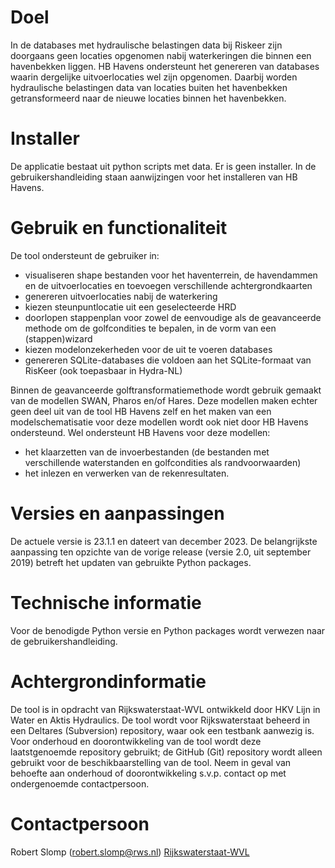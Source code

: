 # Doel

In de databases met hydraulische belastingen data bij Riskeer zijn doorgaans geen locaties opgenomen nabij waterkeringen die binnen een havenbekken liggen. HB Havens ondersteunt het genereren van databases waarin dergelijke uitvoerlocaties wel zijn opgenomen. Daarbij worden hydraulische belastingen data van locaties buiten het havenbekken getransformeerd naar de nieuwe locaties binnen het havenbekken.

# Installer

De applicatie bestaat uit python scripts met data. Er is geen installer. In de gebruikershandleiding staan aanwijzingen voor het installeren van HB Havens.

# Gebruik en functionaliteit

De tool ondersteunt de gebruiker in:
* visualiseren shape bestanden voor het haventerrein, de havendammen en de uitvoerlocaties en toevoegen verschillende achtergrondkaarten
* genereren uitvoerlocaties nabij de waterkering
* kiezen steunpuntlocatie uit een geselecteerde HRD
* doorlopen stappenplan voor zowel de eenvoudige als de geavanceerde methode om de golfcondities te bepalen, in de vorm van een (stappen)wizard
* kiezen modelonzekerheden voor de uit te voeren databases
* genereren SQLite-databases die voldoen aan het SQLite-formaat van RisKeer (ook toepasbaar in Hydra-NL)

Binnen de geavanceerde golftransformatiemethode wordt gebruik gemaakt van de modellen SWAN, Pharos en/of Hares. Deze modellen maken echter geen deel uit van de tool HB Havens zelf en het maken van een modelschematisatie voor deze modellen wordt ook niet door HB Havens ondersteund. Wel ondersteunt HB Havens voor deze modellen:
* het klaarzetten van de invoerbestanden (de bestanden met verschillende waterstanden en golfcondities als randvoorwaarden)
* het inlezen en verwerken van de rekenresultaten.

# Versies en aanpassingen

De actuele versie is 23.1.1 en dateert van december 2023.
De belangrijkste aanpassing ten opzichte van de vorige release (versie 2.0, uit september 2019) betreft het updaten van gebruikte Python packages.

# Technische informatie

Voor de benodigde Python versie en Python packages wordt verwezen naar de gebruikershandleiding.

# Achtergrondinformatie

De tool is in opdracht van Rijkswaterstaat-WVL ontwikkeld door HKV Lijn in Water en Aktis Hydraulics. De tool wordt voor Rijkswaterstaat beheerd in een Deltares (Subversion) repository, waar ook een testbank aanwezig is. Voor onderhoud en doorontwikkeling van de tool wordt deze laatstgenoemde repository gebruikt; de GitHub (Git) repository wordt alleen gebruikt voor de beschikbaarstelling van de tool. Neem in geval van behoefte aan onderhoud of doorontwikkeling s.v.p. contact op met ondergenoemde contactpersoon.

# Contactpersoon

Robert Slomp (robert.slomp@rws.nl) [Rijkswaterstaat-WVL](https://www.rijkswaterstaat.nl/over-ons/onze-organisatie/organisatiestructuur/water-verkeer-en-leefomgeving/index.aspx)

